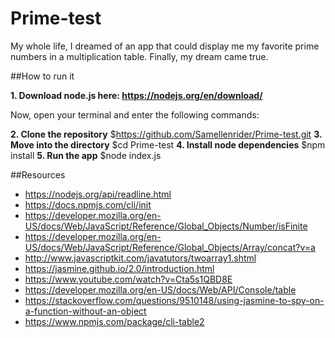 # Prime-test

My whole life, I dreamed of an app that could display me my favorite prime numbers in a multiplication table.
Finally, my dream came true.

##How to run it 

**1. Download node.js here: https://nodejs.org/en/download/**

Now, open your terminal and enter the following commands:

**2. Clone the repository**
 $https://github.com/Samellenrider/Prime-test.git
**3. Move into the directory**
 $cd Prime-test
**4. Install node dependencies**
 $npm install
**5. Run the app**
 $node index.js




##Resources

- https://nodejs.org/api/readline.html
- https://docs.npmjs.com/cli/init
- https://developer.mozilla.org/en-US/docs/Web/JavaScript/Reference/Global_Objects/Number/isFinite
- https://developer.mozilla.org/en-US/docs/Web/JavaScript/Reference/Global_Objects/Array/concat?v=a
- http://www.javascriptkit.com/javatutors/twoarray1.shtml
- https://jasmine.github.io/2.0/introduction.html
- https://www.youtube.com/watch?v=Cta5s1QBD8E
- https://developer.mozilla.org/en-US/docs/Web/API/Console/table
- https://stackoverflow.com/questions/9510148/using-jasmine-to-spy-on-a-function-without-an-object
- https://www.npmjs.com/package/cli-table2